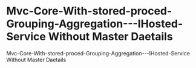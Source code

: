 # Mvc-Core-With-stored-proced-Grouping-Aggregation---IHosted-Service Without Master Daetails
 Mvc-Core-With-stored-proced-Grouping-Aggregation---IHosted-Service Without Master Daetails
